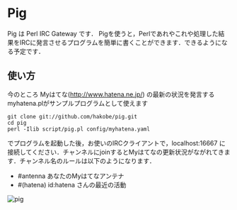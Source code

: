 # Pig 
Pig は Perl IRC Gateway です．
Pigを使うと，Perlであれやこれや処理した結果をIRCに発言させるプログラムを簡単に書くことができます．できるようになる予定です．

## 使い方
今のところ Myはてな(http://www.hatena.ne.jp/) の最新の状況を発言するmyhatena.plがサンプルプログラムとして使えます

    git clone git://github.com/hakobe/pig.git
    cd pig
    perl -Ilib script/pig.pl config/myhatena.yaml

でプログラムを起動した後，お使いのIRCクライアントで，localhost:16667 に接続してください．チャンネルにjoinするとMyはてなの更新状況がながれてきます．チャンネル名のルールは以下のようになります．

* \#antenna あなたのMyはてなアンテナ
* \#(hatena) id:hatena さんの最近の活動

![pig](http://img.f.hatena.ne.jp/images/fotolife/h/hakobe932/20090517/20090517235602.png?1242572189)
